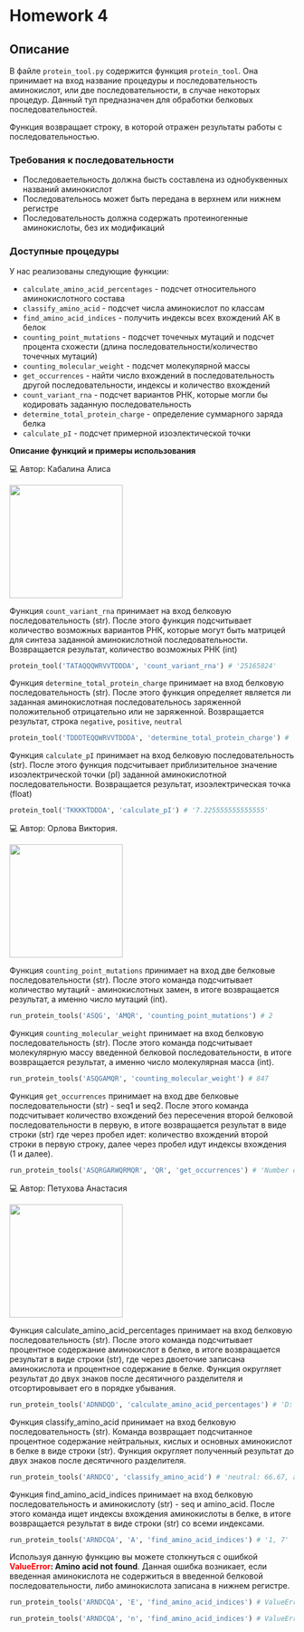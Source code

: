 # Homework 4
## Описание
В файле `protein_tool.py` содержится функция `protein_tool`. Она принимает на вход название процедуры и последовательность аминокислот, или две последовательности, в случае некоторых процедур. Данный тул предназначен для обработки белковых последовательностей. 

Функция возвращает строку, в которой отражен результаты работы с последовательностью. 

### Требования к последовательности

- Последоваетельность должна бысть составлена из однобуквенных названий аминокислот
- Последовательнось может быть передана в верхнем или нижнем регистре
- Последовательность должна содержать протеиногенные аминокислоты, без их модификаций

### Доступные процедуры 

У нас реализованы следующие функции:

- `calculate_amino_acid_percentages` - подсчет относительного аминокислотного состава
- `classify_amino_acid` - подсчет числа аминокислот по классам
- `find_amino_acid_indices` - получить индексы всех вхождений АК в белок
- `counting_point_mutations` - подсчет точечных мутаций и подсчет процента схожеcти (длина последовательности/количество точечных мутаций)
- `counting_molecular_weight` - подсчет молекулярной массы
- `get_occurrences` - найти число вхождений в последовательность другой последовательности, индексы и количество вхождений
- `count_variant_rna` - подсчет вариантов РНК, которые могли бы кодировать заданную последовательность
- `determine_total_protein_charge` - определение суммарного заряда белка
- `calculate_pI` - подсчет примерной изоэлектической точки


**Описание функций и примеры использования**

:computer: Автор: Кабалина Алиса

<img src="https://i.pinimg.com/originals/90/89/ab/9089ab65566a39fa1f9a7ef1f1426ab4.jpg" width="200" height="200">

Функция `count_variant_rna` принимает на вход белковую последовательность (str). После этого функция подсчитывает количество возможных вариантов РНК, которые могут быть матрицей для синтеза заданной аминокислотной последовательности. Возвращается результат, количество возможных РНК (int)
```python
protein_tool('TATAQQQWRVVTDDDA', 'count_variant_rna') # '25165824'
```

Функция `determine_total_protein_charge` принимает на вход белковую последовательность (str). После этого функция определяет является ли заданная аминокислотная последовательнось заряженной положительноб отрицательно или не заряженной. Возвращается результат, строка `negative`, `positive`, `neutral`
```python
protein_tool('TDDDTEQQWRVVTDDDA', 'determine_total_protein_charge') # 'negative'
```

Функция `calculate_pI` принимает на вход белковую последовательность (str). После этого функция подсчитывает приблизительное значение изоэлектрической точки (pI) заданной аминокислотной последовательности. Возвращается результат, изоэлектрическая точка (float)
```python
protein_tool('TKKKKTDDDA', 'calculate_pI') # '7.225555555555555'
```

:computer: Автор: Орлова Виктория.

<img src="https://www.meme-arsenal.com/memes/6e7a90e11e31bbe40c15cdff7e442c92.jpg" width="200" height="200">


Функция `counting_point_mutations` принимает на вход две белковые последовательности (str). После этого команда подсчитывает количество мутаций - аминокислотных замен, в итоге возвращается результат, а именно число мутаций (int).
```python
run_protein_tools('ASQG', 'AMQR', 'counting_point_mutations') # 2
```

Функция `counting_molecular_weight` принимает на вход белковую последовательность (str). После этого команда подсчитывает молекулярную массу введенной белковой последовательности, в итоге возвращается результат, а именно число молекулярная масса (int).
```python
run_protein_tools('ASQGAMQR', 'counting_molecular_weight') # 847
```

Функция `get_occurrences` принимает на вход две белковые последовательности (str) - seq1 и seq2. После этого команда подсчитывает количество вхождений без пересечения второй белковой последовательности в первую, в итоге возвращается результат в виде строки (str) где через пробел идет: количество вхождений второй строки в первую строку, далее через пробел идут индексы вхождения (1 и далее).
```python
run_protein_tools('ASQRGARWQRMQR', 'QR', 'get_occurrences') # 'Number of occurrences: 3; indexes: 3, 9, 12'
```


:computer: Автор: Петухова Анастасия

<img src="https://www.meme-arsenal.com/memes/f07e3014f46a7e8f107c35f3bfc446a6.jpg" width="200" height="200">


Функция calculate_amino_acid_percentages принимает на вход белковую последовательность (str). После этого команда подсчитывает процентное содержание аминокислот в белке, в итоге возвращается результат в виде строки (str), где через двоеточие записана аминокислота и процентное содержание в белке. Функция округляет результат до двух знаков после десятичного разделителя и отсортировывает его в порядке убывания.
```python
run_protein_tools('ADNNDQD', 'calculate_amino_acid_percentages') # 'D: 42.86, N: 28.57, A: 14.29, Q: 14.29'
```

Функция classify_amino_acid принимает на вход белковую последовательность (str). Команда возвращает подсчитанное процентное содержание нейтральных, кислых и основных аминокислот в белке в виде строки (str). Функция округляет полученный результат до двух знаков после десятичного разделителя.
```python
run_protein_tools('ARNDCQ', 'classify_amino_acid') # 'neutral: 66.67, acidic: 16.67, basic: 16.67'
```

Функция find_amino_acid_indices принимает на вход белковую последовательность и аминокислоту (str) - seq и amino_acid. После этого команда ищет индексы вхождения аминокислоты в белке, в итоге возвращается результат в виде строки (str) со всеми индексами. 
```python
run_protein_tools('ARNDCQA', 'A', 'find_amino_acid_indices') # '1, 7'
```
Используя данную функцию вы можете столкнуться с ошибкой **<span style='color: red;'>ValueError</span>: Amino acid not found**.
Данная ошибка возникает, если введенная аминокислота не содержиться в введенной белковой последовательности, либо аминокислота записана в нижнем регистре.
```python
run_protein_tools('ARNDCQA', 'E', 'find_amino_acid_indices') # ValueError: Amino acid not found
```
```python
run_protein_tools('ARNDCQA', 'n', 'find_amino_acid_indices') # ValueError: Amino acid not found
```

